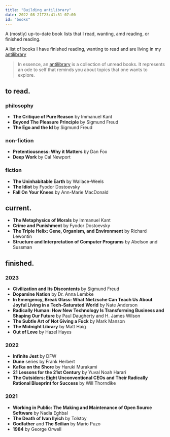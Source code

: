 ```yaml
---
title: "Building antilibrary"
date: 2022-08-21T23:41:51-07:00
id: "books"
---
```


A (mostly) up-to-date book lists that I read, wanting, amd reading, or finished reading.

A list of books I have finished reading, wanting to read and are living in my [antilibrary](https://nesslabs.com/antilibrary)

> In essence, an [antilibrary](https://nesslabs.com/antilibrary) is a collection of unread books. It represents an ode to self that reminds you about topics that one wants to explore.

## to read.

### philosophy

- **The Critique of Pure Reason** by Immanuel Kant
- **Beyond The Pleasure Principle** by Sigmund Freud
- **The Ego and the Id** by Sigmund Freud

### non-fiction

- **Pretentiousness: Why it Matters** by Dan Fox
- **Deep Work** by Cal Newport

### fiction

- **The Uninhabitable Earth** by Wallace-Weels
- **The Idiot** by Fyodor Dostoevsky
- **Fall On Your Knees** by Ann-Marie MacDonald

## current.

- **The Metaphysics of Morals** by Immanuel Kant
- **Crime and Punishment** by Fyodor Dostoevsky
- **The Triple Helix: Gene, Organism, and Environment** by Richard Lewontin
- **Structure and Interpretation of Computer Programs** by Abelson and Sussman

## finished.

### 2023

- **Civilization and Its Discontents** by Sigmund Freud
- **Dopamine Nation** by Dr. Anna Lembke
- **In Emergency, Break Glass: What Nietzsche Can Teach Us About Joyful Living in a Tech-Saturated World** by Nate Anderson
- **Radically Human: How New Technology Is Transforming Business and Shaping Our Future** by Paul Daugherty and H. James Wilson
- **The Subtle Art of Not Giving a Fuck** by Mark Manson
- **The Midnight Library** by Matt Haig
- **Out of Love** by Hazel Hayes

### 2022

- **Infinite Jest** by DFW
- **Dune** series by Frank Herbert
- **Kafka on the Shore** by Haruki Murakami
- **21 Lessons for the 21st Century** by Yuval Noah Harari
- **The Outsiders: Eight Unconventional CEOs and Their Radically Rational Blueprint for Success** by Will Thorndike

### 2021

- **Working in Public: The Making and Maintenance of Open Source Software** by Nadia Eghbal
- **The Death of Ivan Ilyich** by Tolstoy
- **Godfather** and **The Scilian** by Mario Puzo
- **1984** by George Orwell
